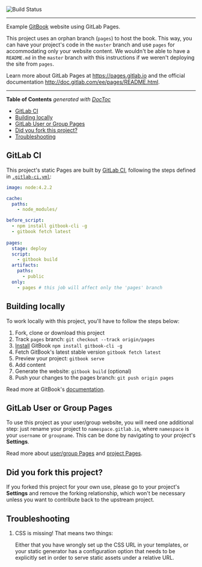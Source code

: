 ![Build Status](https://gitlab.com/pages/gitbook/badges/master/build.svg)

---

Example [GitBook] website using GitLab Pages.

This project uses an orphan branch (`pages`) to host the book. 
This way, you can have your project's code in the `master` branch and use `pages` for accommodating only your website content.
We wouldn't be able to have a `README.md` in the `master` branch with this instructions if we weren't deploying the site from `pages`.

Learn more about GitLab Pages at https://pages.gitlab.io and the official
documentation http://doc.gitlab.com/ee/pages/README.html.

---

<!-- START doctoc generated TOC please keep comment here to allow auto update -->
<!-- DON'T EDIT THIS SECTION, INSTEAD RE-RUN doctoc TO UPDATE -->
**Table of Contents**  *generated with [DocToc](https://github.com/thlorenz/doctoc)*

- [GitLab CI](#gitlab-ci)
- [Building locally](#building-locally)
- [GitLab User or Group Pages](#gitlab-user-or-group-pages)
- [Did you fork this project?](#did-you-fork-this-project)
- [Troubleshooting](#troubleshooting)

<!-- END doctoc generated TOC please keep comment here to allow auto update -->

## GitLab CI

This project's static Pages are built by [GitLab CI][ci], following the steps
defined in [`.gitlab-ci.yml`](.gitlab-ci.yml):

```yaml
image: node:4.2.2

cache:
  paths: 
    - node_modules/ 

before_script:
  - npm install gitbook-cli -g
  - gitbook fetch latest
  
pages:
  stage: deploy
  script:
    - gitbook build
  artifacts:
    paths:
      - public 
  only:
    - pages # this job will affect only the 'pages' branch
```

## Building locally

To work locally with this project, you'll have to follow the steps below:

1. Fork, clone or download this project
1. Track `pages` branch: `git checkout --track origin/pages`
1. [Install][] GitBook `npm install gitbook-cli -g`
1. Fetch GitBook's latest stable version `gitbook fetch latest`
1. Preview your project: `gitbook serve`
1. Add content
1. Generate the website: `gitbook build` (optional)
1. Push your changes to the pages branch: `git push origin pages`

Read more at GitBook's [documentation][].

## GitLab User or Group Pages

To use this project as your user/group website, you will need one additional
step: just rename your project to `namespace.gitlab.io`, where `namespace` is
your `username` or `groupname`. This can be done by navigating to your
project's **Settings**.

Read more about [user/group Pages][userpages] and [project Pages][projpages].

## Did you fork this project?

If you forked this project for your own use, please go to your project's
**Settings** and remove the forking relationship, which won't be necessary
unless you want to contribute back to the upstream project.

## Troubleshooting

1. CSS is missing! That means two things:

    Either that you have wrongly set up the CSS URL in your templates, or
    your static generator has a configuration option that needs to be explicitly
    set in order to serve static assets under a relative URL.

[ci]: https://about.gitlab.com/gitlab-ci/
[GitBook]: https://www.gitbook.com/
[install]: http://toolchain.gitbook.com/setup.html
[documentation]: http://toolchain.gitbook.com
[userpages]: http://doc.gitlab.com/ee/pages/README.html#user-or-group-pages
[projpages]: http://doc.gitlab.com/ee/pages/README.html#project-pages